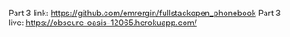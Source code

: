 Part 3 link: https://github.com/emrergin/fullstackopen_phonebook
Part 3 live: https://obscure-oasis-12065.herokuapp.com/